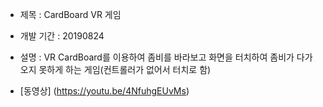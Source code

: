 + 제목 : CardBoard VR 게임
+ 개발 기간 : 20190824
+ 설명 : VR CardBoard를 이용하여 좀비를 바라보고 화면을 터치하여 좀비가 다가오지 못하게 하는 게임(컨트롤러가 없어서 터치로 함)

+ [동영상] (https://youtu.be/4NfuhgEUvMs)

